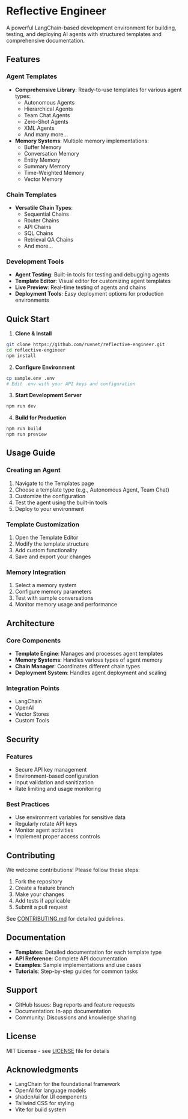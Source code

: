 # Reflective Engineer

A powerful LangChain-based development environment for building, testing, and deploying AI agents with structured templates and comprehensive documentation.

## Features

### Agent Templates
- **Comprehensive Library**: Ready-to-use templates for various agent types:
  - Autonomous Agents
  - Hierarchical Agents
  - Team Chat Agents
  - Zero-Shot Agents
  - XML Agents
  - And many more...
- **Memory Systems**: Multiple memory implementations:
  - Buffer Memory
  - Conversation Memory
  - Entity Memory
  - Summary Memory
  - Time-Weighted Memory
  - Vector Memory

### Chain Templates
- **Versatile Chain Types**:
  - Sequential Chains
  - Router Chains
  - API Chains
  - SQL Chains
  - Retrieval QA Chains
  - And more...

### Development Tools
- **Agent Testing**: Built-in tools for testing and debugging agents
- **Template Editor**: Visual editor for customizing agent templates
- **Live Preview**: Real-time testing of agents and chains
- **Deployment Tools**: Easy deployment options for production environments

## Quick Start

1. **Clone & Install**
```bash
git clone https://github.com/ruvnet/reflective-engineer.git
cd reflective-engineer
npm install
```

2. **Configure Environment**
```bash
cp sample.env .env
# Edit .env with your API keys and configuration
```

3. **Start Development Server**
```bash
npm run dev
```

4. **Build for Production**
```bash
npm run build
npm run preview
```

## Usage Guide

### Creating an Agent
1. Navigate to the Templates page
2. Choose a template type (e.g., Autonomous Agent, Team Chat)
3. Customize the configuration
4. Test the agent using the built-in tools
5. Deploy to your environment

### Template Customization
1. Open the Template Editor
2. Modify the template structure
3. Add custom functionality
4. Save and export your changes

### Memory Integration
1. Select a memory system
2. Configure memory parameters
3. Test with sample conversations
4. Monitor memory usage and performance

## Architecture

### Core Components
- **Template Engine**: Manages and processes agent templates
- **Memory Systems**: Handles various types of agent memory
- **Chain Manager**: Coordinates different chain types
- **Deployment System**: Handles agent deployment and scaling

### Integration Points
- LangChain
- OpenAI
- Vector Stores
- Custom Tools

## Security

### Features
- Secure API key management
- Environment-based configuration
- Input validation and sanitization
- Rate limiting and usage monitoring

### Best Practices
- Use environment variables for sensitive data
- Regularly rotate API keys
- Monitor agent activities
- Implement proper access controls

## Contributing

We welcome contributions! Please follow these steps:

1. Fork the repository
2. Create a feature branch
3. Make your changes
4. Add tests if applicable
5. Submit a pull request

See [CONTRIBUTING.md](CONTRIBUTING.md) for detailed guidelines.

## Documentation

- **Templates**: Detailed documentation for each template type
- **API Reference**: Complete API documentation
- **Examples**: Sample implementations and use cases
- **Tutorials**: Step-by-step guides for common tasks

## Support

- GitHub Issues: Bug reports and feature requests
- Documentation: In-app documentation
- Community: Discussions and knowledge sharing

## License

MIT License - see [LICENSE](LICENSE) file for details

## Acknowledgments

- LangChain for the foundational framework
- OpenAI for language models
- shadcn/ui for UI components
- Tailwind CSS for styling
- Vite for build system
